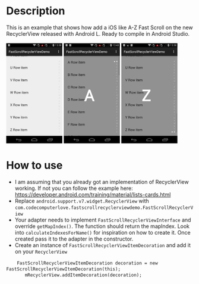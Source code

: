 # Description
This is an example that shows how add a iOS like A-Z Fast Scroll on the new RecyclerView released with Android L. Ready to compile in Android Studio. <br /> <br />
<img src="demo1.png" width="30%" />
<img src="demo2.png" width="30%"/>
<img src="demo3.png" width="30%" />
# How to use
 - I am assuming that you already got an implementation of RecyclerView working. If not you can follow the example here: https://developer.android.com/training/material/lists-cards.html
 - Replace `android.support.v7.widget.RecyclerView` with `com.codecomputerlove.fastscrollrecyclerviewdemo.FastScrollRecyclerView`
 - Your adapter needs to implement `FastScrollRecyclerViewInterface` and override `getMapIndex()`. The function should return the mapIndex. Look into `calculateIndexesForName()` for inspiration on how to create it. Once created pass it to the adapter in the constructor.
 - Create an instance of `FastScrollRecyclerViewItemDecoration` and add it on your `RecyclerView`
 ```
     FastScrollRecyclerViewItemDecoration decoration = new FastScrollRecyclerViewItemDecoration(this);
        mRecyclerView.addItemDecoration(decoration);
 ```
